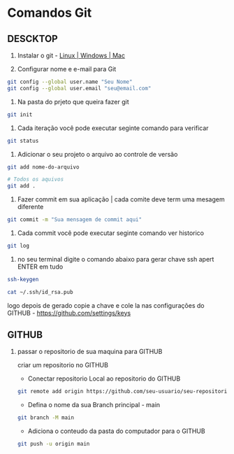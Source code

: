 # Comandos Git

## DESCKTOP
1. Instalar o git -
 [Linux | Windows | Mac](https://git-scm.com/)

1. Configurar nome e e-mail para Git
 ``` bash
 git config --global user.name "Seu Nome"
 git config --global user.email "seu@email.com"

 ```
 1. Na pasta do prjeto que queira fazer git 
 ``` bash
 git init

 ```
 1. Cada iteração você pode executar seginte comando para verificar 
 ``` bash
 git status

 ```
 1. Adicionar o seu projeto o arquivo ao controle de versão 
 ``` bash
 git add nome-do-arquivo

 # Todos os aquivos
 git add .
 
 ```
 1. Fazer commit em sua aplicação | cada comite deve term uma mesagem diferente
 ``` bash
git commit -m "Sua mensagem de commit aqui"

 ```
 1. Cada commit você pode executar seginte comando ver historico
 ``` bash
 git log

 ```
 1. no seu terminal digite o comando abaixo para gerar chave ssh apert ENTER em tudo
 ``` bash
 ssh-keygen

 cat ~/.ssh/id_rsa.pub 

 ```
 logo depois de gerado copie a chave e cole la nas configurações do GITHUB -
 https://github.com/settings/keys 

 ## GITHUB

 1. passar o repositorio de sua maquina para GITHUB
 
    criar um repositorio no GITHUB
    
    * Conectar repositorio Local ao repositorio do GITHUB
    ``` bash
    git remote add origin https://github.com/seu-usuario/seu-repositorio.git

    ```
    * Defina o nome da sua Branch principal - main
    ``` bash
    git branch -M main

    ```
    * Adiciona o conteudo da pasta do computador para o GITHUB
    ``` bash
    git push -u origin main

    ```
    
 